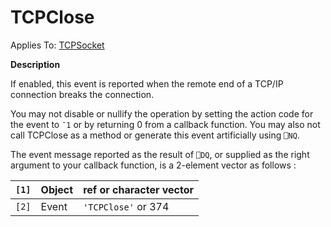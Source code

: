 




<h1 class="heading"><span class="name">TCPClose</span></h1>

Applies To: [TCPSocket](./tcpsocket.md)


**Description**


If enabled, this event is reported when the remote end of a TCP/IP connection breaks the connection.


You may not disable or nullify the operation by setting the action code for the event to `¯1` or by returning 0 from a callback function. You may also not call TCPClose as a method or generate this event artificially using `⎕NQ`.


The event message reported as the result of `⎕DQ`, or supplied as the right argument to your callback function, is a 2-element vector as follows :


| `[1]` | Object | ref or character vector |
| --- | --- | ---  |
| `[2]` | Event | `'TCPClose'` or 374 |



